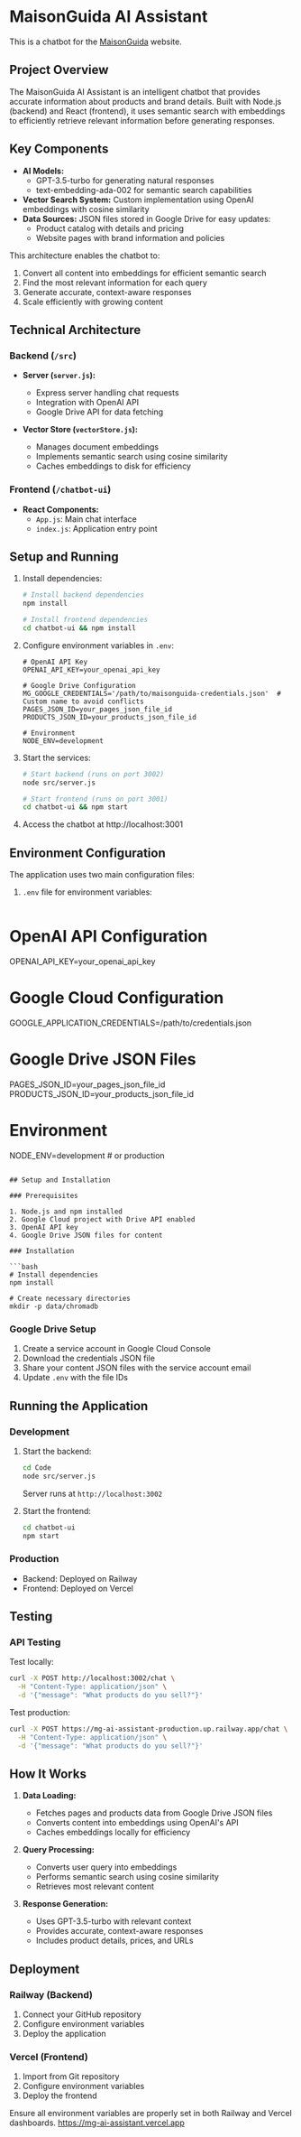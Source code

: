 # MaisonGuida AI Assistant

This is a chatbot for the [MaisonGuida](https://maisonguida.com) website.

## Project Overview

The MaisonGuida AI Assistant is an intelligent chatbot that provides accurate information about products and brand details. Built with Node.js (backend) and React (frontend), it uses semantic search with embeddings to efficiently retrieve relevant information before generating responses.

## Key Components

- **AI Models:**
  - GPT-3.5-turbo for generating natural responses
  - text-embedding-ada-002 for semantic search capabilities
- **Vector Search System:** Custom implementation using OpenAI embeddings with cosine similarity
- **Data Sources:** JSON files stored in Google Drive for easy updates:
  - Product catalog with details and pricing
  - Website pages with brand information and policies

This architecture enables the chatbot to:

1. Convert all content into embeddings for efficient semantic search
2. Find the most relevant information for each query
3. Generate accurate, context-aware responses
4. Scale efficiently with growing content

## Technical Architecture

### Backend (`/src`)

- **Server (`server.js`):**

  - Express server handling chat requests
  - Integration with OpenAI API
  - Google Drive API for data fetching

- **Vector Store (`vectorStore.js`):**
  - Manages document embeddings
  - Implements semantic search using cosine similarity
  - Caches embeddings to disk for efficiency

### Frontend (`/chatbot-ui`)

- **React Components:**
  - `App.js`: Main chat interface
  - `index.js`: Application entry point

## Setup and Running

1. Install dependencies:
   ```bash
   # Install backend dependencies
   npm install
   
   # Install frontend dependencies
   cd chatbot-ui && npm install
   ```

2. Configure environment variables in `.env`:
   ```env
   # OpenAI API Key
   OPENAI_API_KEY=your_openai_api_key
   
   # Google Drive Configuration
   MG_GOOGLE_CREDENTIALS='/path/to/maisonguida-credentials.json'  # Custom name to avoid conflicts
   PAGES_JSON_ID=your_pages_json_file_id
   PRODUCTS_JSON_ID=your_products_json_file_id
   
   # Environment
   NODE_ENV=development
   ```

3. Start the services:
   ```bash
   # Start backend (runs on port 3002)
   node src/server.js
   
   # Start frontend (runs on port 3001)
   cd chatbot-ui && npm start
   ```

4. Access the chatbot at http://localhost:3001

## Environment Configuration

The application uses two main configuration files:

1. `.env` file for environment variables:
   ```env
# OpenAI API Configuration
OPENAI_API_KEY=your_openai_api_key

# Google Cloud Configuration
GOOGLE_APPLICATION_CREDENTIALS=/path/to/credentials.json

# Google Drive JSON Files
PAGES_JSON_ID=your_pages_json_file_id
PRODUCTS_JSON_ID=your_products_json_file_id

# Environment
NODE_ENV=development  # or production
```

## Setup and Installation

### Prerequisites

1. Node.js and npm installed
2. Google Cloud project with Drive API enabled
3. OpenAI API key
4. Google Drive JSON files for content

### Installation

```bash
# Install dependencies
npm install

# Create necessary directories
mkdir -p data/chromadb
```

### Google Drive Setup

1. Create a service account in Google Cloud Console
2. Download the credentials JSON file
3. Share your content JSON files with the service account email
4. Update `.env` with the file IDs

## Running the Application

### Development

1. Start the backend:

   ```bash
   cd Code
   node src/server.js
   ```

   Server runs at `http://localhost:3002`

2. Start the frontend:
   ```bash
   cd chatbot-ui
   npm start
   ```

### Production

- Backend: Deployed on Railway
- Frontend: Deployed on Vercel

## Testing

### API Testing

Test locally:

```bash
curl -X POST http://localhost:3002/chat \
  -H "Content-Type: application/json" \
  -d '{"message": "What products do you sell?"}'
```

Test production:

```bash
curl -X POST https://mg-ai-assistant-production.up.railway.app/chat \
  -H "Content-Type: application/json" \
  -d '{"message": "What products do you sell?"}'
```

## How It Works

1. **Data Loading:**

   - Fetches pages and products data from Google Drive JSON files
   - Converts content into embeddings using OpenAI's API
   - Caches embeddings locally for efficiency

2. **Query Processing:**

   - Converts user query into embeddings
   - Performs semantic search using cosine similarity
   - Retrieves most relevant content

3. **Response Generation:**
   - Uses GPT-3.5-turbo with relevant context
   - Provides accurate, context-aware responses
   - Includes product details, prices, and URLs

## Deployment

### Railway (Backend)

1. Connect your GitHub repository
2. Configure environment variables
3. Deploy the application

### Vercel (Frontend)

1. Import from Git repository
2. Configure environment variables
3. Deploy the frontend

Ensure all environment variables are properly set in both Railway and Vercel dashboards.
https://mg-ai-assistant.vercel.app
